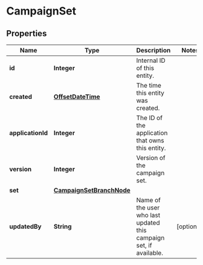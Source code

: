 

# CampaignSet


## Properties

Name | Type | Description | Notes
------------ | ------------- | ------------- | -------------
**id** | **Integer** | Internal ID of this entity. | 
**created** | [**OffsetDateTime**](OffsetDateTime.md) | The time this entity was created. | 
**applicationId** | **Integer** | The ID of the application that owns this entity. | 
**version** | **Integer** | Version of the campaign set. | 
**set** | [**CampaignSetBranchNode**](CampaignSetBranchNode.md) |  | 
**updatedBy** | **String** | Name of the user who last updated this campaign set, if available. |  [optional]



